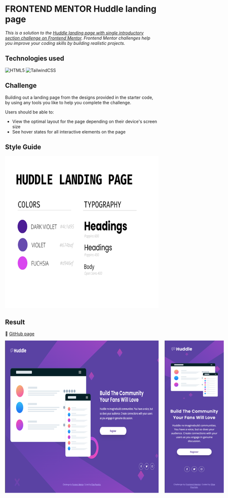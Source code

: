 # FRONTEND MENTOR  Huddle landing page

_This is a solution to the [Huddle landing page with single introductory section challenge on Frontend Mentor](https://www.frontendmentor.io/challenges/huddle-landing-page-with-a-single-introductory-section-B_2Wvxgi0). Frontend Mentor challenges help you improve your coding skills by building realistic projects._


## Technologies used

![HTML5](https://img.shields.io/badge/html5-%23E34F26.svg?style=for-the-badge&logo=html5&logoColor=white)
![TailwindCSS](https://img.shields.io/badge/tailwindcss-%2338B2AC.svg?style=for-the-badge&logo=tailwind-css&logoColor=white)

## Challenge

Building out a landing page from the designs provided in the starter code, by using any tools you like to help you complete the challenge.

Users should be able to:
- View the optimal layout for the page depending on their device's screen size
- See hover states for all interactive elements on the page

## Style Guide

<img src="/assets/design/huddle-styleguide.png" style="height:500px;">

## Result

🚀 [GitHub page](https://eliseprts.github.io/frontendmentor-huddle/)

<div style="display:flex; justify-content:space-between; gap:20px;">
    <img src="/assets/design/desktop-screenshot.png" style="height:500px;">
    <img src="/assets/design/mobile-screenshot.png" style="height:500px;">
</div>
